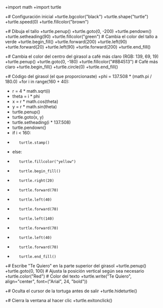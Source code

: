 +import math
+import turtle

+# Configuración inicial
+turtle.bgcolor("black")
+turtle.shape("turtle")
+turtle.speed(0)
+turtle.fillcolor("brown")

+# Dibuja el tallo
+turtle.penup()
+turtle.goto(0, -200)
+turtle.pendown()
+turtle.setheading(90)
+turtle.fillcolor("green")  # Cambia el color del tallo a verde
+turtle.begin_fill()
+turtle.forward(200)
+turtle.left(90)
+turtle.forward(20)
+turtle.left(90)
+turtle.forward(200)
+turtle.end_fill()

+# Cambia el color del centro del girasol a café más claro (RGB: 139, 69, 19)
+turtle.penup()
+turtle.goto(0, -180)
+turtle.fillcolor("#8B4513")  # Café más claro
+turtle.begin_fill()
+turtle.circle(0)
+turtle.end_fill()

+# Código del girasol (el que proporcionaste)
+phi = 137.508 * (math.pi / 180.0)
+for i in range(160 + 40):
+    r = 4 * math.sqrt(i)
+    theta = i * phi
+    x = r * math.cos(theta)
+    y = r * math.sin(theta)
+    turtle.penup()
+    turtle.goto(x, y)
+    turtle.setheading(i * 137.508)
+    turtle.pendown()
+    if i < 160:
+        turtle.stamp()
+    else:
+        turtle.fillcolor("yellow")
+        turtle.begin_fill()
+        turtle.right(20)
+        turtle.forward(70)
+        turtle.left(40)
+        turtle.forward(70)
+        turtle.left(140)
+        turtle.forward(70)
+        turtle.left(40)
+        turtle.forward(70)
+        turtle.end_fill()

+# Escribe "Te Quiero" en la parte superior del girasol
+turtle.penup()
+turtle.goto(0, 100)  # Ajusta la posición vertical según sea necesario
+turtle.color("Red")  # Color del texto
+turtle.write("Te Quiero", align="center", font=("Arial", 24, "bold"))

+# Oculta el cursor de la tortuga antes de salir
+turtle.hideturtle()

+# Cierra la ventana al hacer clic
+turtle.exitonclick()
